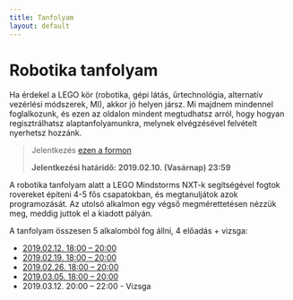 ```yaml
---
title: Tanfolyam
layout: default
---
```


<!--

* Table of contents
{:toc}

# Workshop

> Jelentkezés [ezen a formon](https://goo.gl/forms/WSJVGe7hnm3ZLOa43)
>
> **Jelentkezési határidő: 2018.09.30. (Vasárnap) 23:59**


## Mesterséges Intelligencia Workshop

Napjainkban igen felkapott területe az informatikának a mesterséges intelligencia. Ha szeretnél mélyebben belelátni a tanuló algoritmusokba és a velük megoldható problémakörökbe, akkor nézz be a LEGO kör mesterséges intelligencia előadásaira!

4 alkalom:

- 2018.10.03. 18:00 - 20:00 
- 2018.10.10. 18:00 - 20:00 
- 2018.10.17. 18:00 - 20:00 
- 2018.10.24. 18:00 - 20:00 

-->

# Robotika tanfolyam

Ha érdekel a LEGO kör (robotika, gépi látás, űrtechnológia, alternatív vezérlési módszerek, MI), akkor jó helyen jársz. Mi majdnem mindennel foglalkozunk, és ezen az oldalon mindent megtudhatsz arról, hogy hogyan regisztrálhatsz alaptanfolyamunkra, melynek elvégzésével felvételt nyerhetsz hozzánk.

> Jelentkezés [ezen a formon](https://goo.gl/forms/mioHDlLNSvAMEeKA2)
>
> **Jelentkezési határidő: 2019.02.10. (Vasárnap) 23:59**


A robotika tanfolyam alatt a LEGO Mindstorms NXT-k segítségével fogtok rovereket építeni 4-5 fős csapatokban, és megtanuljátok azok programozását. Az utolsó alkalmon egy végső megmérettetésen nézzük meg, meddig juttok el a kiadott pályán.

A tanfolyam összesen 5 alkalomból fog állni, 4 előadás + vizsga:

 - [2019.02.12. 18:00 – 20:00](epites)
 - [2019.02.19. 18:00 – 20:00](programozas-1)
 - [2019.02.26. 18:00 – 20:00](programozas-2)
 - [2019.03.05. 18:00 – 20:00](szabalyozastechnika)
 - 2019.03.12. 20:00 – 22:00[](vizsga) - Vizsga
